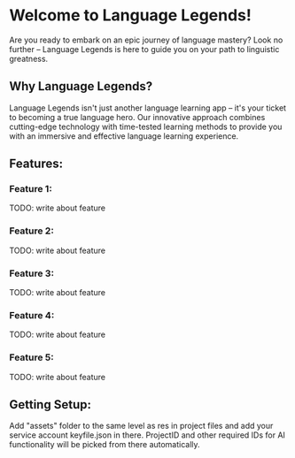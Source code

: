 # Welcome to Language Legends!

Are you ready to embark on an epic journey of language mastery? Look no further – Language Legends is here to guide you on your path to linguistic greatness.

## Why Language Legends?

Language Legends isn't just another language learning app – it's your ticket to becoming a true language hero. Our innovative approach combines cutting-edge technology with time-tested learning methods to provide you with an immersive and effective language learning experience.

## Features:

### Feature 1: 
TODO: write about feature
### Feature 2: 
TODO: write about feature
### Feature 3: 
TODO: write about feature
### Feature 4: 
TODO: write about feature
### Feature 5: 
TODO: write about feature

## Getting Setup:
Add "assets" folder to the same level as res in project files and add your service account keyfile.json in there. 
ProjectID and other required IDs for AI functionality will be picked from there automatically. 
